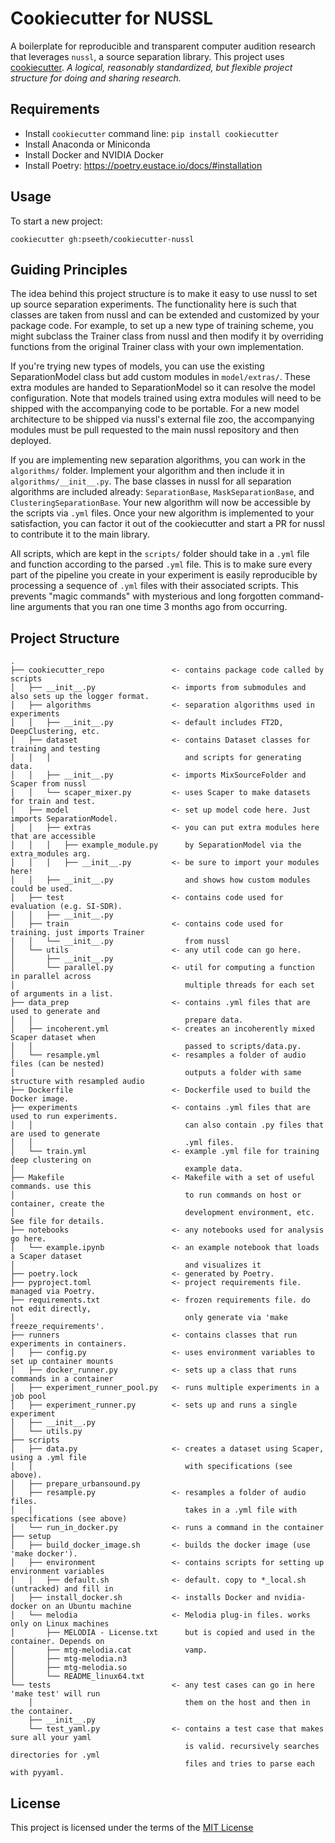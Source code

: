 Cookiecutter for NUSSL
====================

A boilerplate for reproducible and transparent computer audition research that leverages
`nussl`, a source separation library. This project uses
[cookiecutter](https://cookiecutter.readthedocs.io/en/latest/readme.html).
*A logical, reasonably standardized, but flexible project structure for doing and 
sharing research.*

Requirements
------------
- Install `cookiecutter` command line: `pip install cookiecutter`
- Install Anaconda or Miniconda
- Install Docker and NVIDIA Docker
- Install Poetry: https://poetry.eustace.io/docs/#installation


Usage
-----
To start a new project:

`cookiecutter gh:pseeth/cookiecutter-nussl`

Guiding Principles
-----------------
The idea behind this project structure is to make it easy to use nussl to set up
source separation experiments. The functionality here is such that classes are taken
from nussl and can be extended and customized by your package code. For example, to
set up a new type of training scheme, you might subclass the Trainer class from 
nussl and then modify it by overriding functions from the original Trainer class
with your own implementation.

If you're trying new types of models, you can use the existing SeparationModel class but
add custom modules in `model/extras/`. These extra modules are handed to 
SeparationModel so it can resolve the model configuration. Note that models trained using
extra modules will need to be shipped with the accompanying code to be portable. For a new
model architecture to be shipped via nussl's external file zoo, the accompanying modules
must be pull requested to the main nussl repository and then deployed.

If you are implementing new separation algorithms, you can work in the `algorithms/`
folder. Implement your algorithm and then include it in `algorithms/__init__.py`. The 
base classes in nussl for all separation algorithms are included already: `SeparationBase`,
`MaskSeparationBase`, and `ClusteringSeparationBase`. 
Your new algorithm will now be accessible by the scripts via `.yml` files. Once your new
algorithm is implemented to your satisfaction, you can factor it out of the cookiecutter
and start a PR for nussl to contribute it to the main library.

All scripts, which are kept in the `scripts/` folder should take in a `.yml` file and 
function according to the parsed `.yml` file. This is to make sure every part of the
pipeline you create in your experiment is easily reproducible by processing a sequence
of `.yml` files with their associated scripts. This prevents "magic commands" with
mysterious and long forgotten command-line arguments that you ran one time 3 months ago 
from occurring. 

Project Structure
-----------------

```
.
├── cookiecutter_repo               <- contains package code called by scripts
│   ├── __init__.py                 <- imports from submodules and also sets up the logger format.
│   ├── algorithms                  <- separation algorithms used in experiments
│   │   ├── __init__.py             <- default includes FT2D, DeepClustering, etc.
│   ├── dataset                     <- contains Dataset classes for training and testing
│   │   │                              and scripts for generating data.
│   │   ├── __init__.py             <- imports MixSourceFolder and Scaper from nussl
│   │   └── scaper_mixer.py         <- uses Scaper to make datasets for train and test.
│   ├── model                       <- set up model code here. Just imports SeparationModel.
│   │   ├── extras                  <- you can put extra modules here that are accessible
│   │   │   ├── example_module.py      by SeparationModel via the extra_modules arg.
│   │   │   ├── __init__.py         <- be sure to import your modules here!
│   │   ├── __init__.py                and shows how custom modules could be used.
│   ├── test                        <- contains code used for evaluation (e.g. SI-SDR).
│   │   ├── __init__.py                
│   ├── train                       <- contains code used for training. just imports Trainer
│   │   └── __init__.py                from nussl
│   └── utils                       <- any util code can go here.
│       ├── __init__.py
│       └── parallel.py             <- util for computing a function in parallel across
│                                      multiple threads for each set of arguments in a list.
├── data_prep                       <- contains .yml files that are used to generate and 
│   │                                  prepare data.
│   ├── incoherent.yml              <- creates an incoherently mixed Scaper dataset when
│   │                                  passed to scripts/data.py.
│   └── resample.yml                <- resamples a folder of audio files (can be nested)
│                                      outputs a folder with same structure with resampled audio
├── Dockerfile                      <- Dockerfile used to build the Docker image.
├── experiments                     <- contains .yml files that are used to run experiments.
│   │                                  can also contain .py files that are used to generate
│   │                                  .yml files.
│   └── train.yml                   <- example .yml file for training deep clustering on
│                                      example data.
├── Makefile                        <- Makefile with a set of useful commands. use this
│                                      to run commands on host or container, create the
│                                      development environment, etc. See file for details.
├── notebooks                       <- any notebooks used for analysis go here.
│   └── example.ipynb               <- an example notebook that loads a Scaper dataset
│                                      and visualizes it
├── poetry.lock                     <- generated by Poetry.
├── pyproject.toml                  <- project requirements file. managed via Poetry.
├── requirements.txt                <- frozen requirements file. do not edit directly, 
│                                      only generate via 'make freeze_requirements'.                                                    
├── runners                         <- contains classes that run experiments in containers.
│   ├── config.py                   <- uses environment variables to set up container mounts
│   ├── docker_runner.py            <- sets up a class that runs commands in a container
│   ├── experiment_runner_pool.py   <- runs multiple experiments in a job pool
│   ├── experiment_runner.py        <- sets up and runs a single experiment
│   ├── __init__.py                 
│   └── utils.py
├── scripts
│   ├── data.py                     <- creates a dataset using Scaper, using a .yml file 
│   │                                  with specifications (see above).
│   ├── prepare_urbansound.py
│   ├── resample.py                 <- resamples a folder of audio files. 
│   │                                  takes in a .yml file with specifications (see above)
│   └── run_in_docker.py            <- runs a command in the container
├── setup
│   ├── build_docker_image.sh       <- builds the docker image (use 'make docker').
│   ├── environment                 <- contains scripts for setting up environment variables
│   │   ├── default.sh              <- default. copy to *_local.sh (untracked) and fill in
│   ├── install_docker.sh           <- installs Docker and nvidia-docker on an Ubuntu machine
│   └── melodia                     <- Melodia plug-in files. works only on Linux machines
│       ├── MELODIA - License.txt      but is copied and used in the container. Depends on
│       ├── mtg-melodia.cat            vamp.
│       ├── mtg-melodia.n3
│       ├── mtg-melodia.so
│       └── README_linux64.txt
└── tests                           <- any test cases can go in here 'make test' will run
    │                                  them on the host and then in the container.
    ├── __init__.py
    └── test_yaml.py                <- contains a test case that makes sure all your yaml 
                                       is valid. recursively searches directories for .yml 
                                       files and tries to parse each with pyyaml.
```

License
-------
This project is licensed under the terms of the [MIT License](/LICENSE)